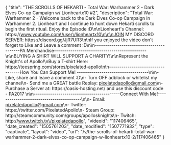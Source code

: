 {
    "title": "THE SCROLLS OF HEKARTI  - Total War: Warhammer 2 - Dark Elves Co-op Campaign w\/ Lionheartx10 #2",
    "description": "Total War: Warhammer 2 - Welcome back to the Dark Elves Co-op Campaign in Warhammer 2. Lionheart and I continue to hunt down Hekarti scrolls to begin the first ritual. Enjoy the Episode :D\n\nLionheart's Channel: https:\/\/www.youtube.com\/user\/lionheartx10\n\n\nJOIN MY DISCORD SERVER: https:\/\/discord.gg\/JjR7UR3\n\nIf you enjoyed the video don't forget to Like and Leave a comment :D\n\n-----------------------------------------PA Merchandise---------------------------------------------\n\nBUYING A SHIRT WILL SUPPORT A CHARITY!\n\nRepresent the Knight's of Apollo!\nBuy a T-shirt Here: https:\/\/teespring.com\/stores\/pixelated-apollo\n\n----------------------------------How You Can Support Me! -----------------------------------\n\n- Like, share and leave a comment :D\n- Turn OFF adblock or whitelist my channel\n- Send me a GREAT battle Replay: pixelatedapollo@gmail.com\n- Purchase a Server at: https:\/\/oasis-hosting.net\/ and use this discount code - PA2017 \n\n------------------------------------------Connect With Me!-----------------------------------------\n\n- Email: pixelatedapollo@gmail.com\n- Twitter: https:\/\/twitter.com\/PixelatedApollo\n- Steam Group:  http:\/\/steamcommunity.com\/groups\/apollosknights\n- Twitch: http:\/\/www.twitch.tv\/pixelatedapollo",
    "videoid": "117406465",
    "date_created": "1505761203",
    "date_modified": "1507771932",
    "type": "captivate",
    "layout": "video",
    "url": "\/v\/the-scrolls-of-hekarti-total-war-warhammer-2-dark-elves-co-op-campaign-w-lionheartx10-2\/117406465"
}